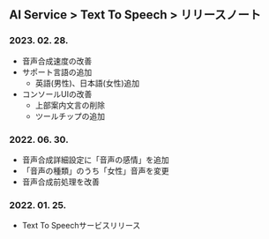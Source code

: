 ## AI Service > Text To Speech > リリースノート

### 2023. 02. 28.

* 音声合成速度の改善
* サポート言語の追加
    * 英語(男性)、日本語(女性)追加
* コンソールUIの改善
    * 上部案内文言の削除
    * ツールチップの追加

### 2022. 06. 30.

* 音声合成詳細設定に「音声の感情」を追加
* 「音声の種類」のうち「女性」音声を変更
* 音声合成前処理を改善

### 2022. 01. 25.

* Text To Speechサービスリリース
